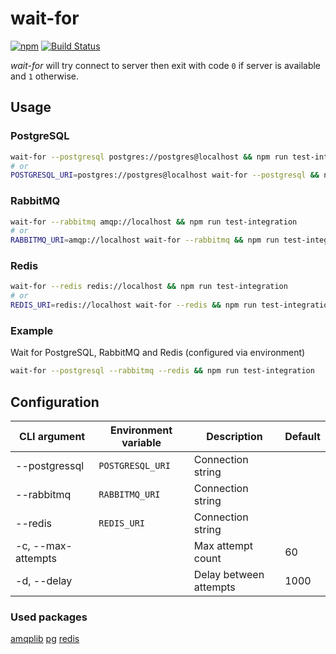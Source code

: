 # wait-for

[![npm](https://img.shields.io/npm/v/@swarthy/wait-for.svg)](https://www.npmjs.com/package/@swarthy/wait-for)
[![Build Status](https://travis-ci.org/swarthy/wait-for.svg?branch=master)](https://travis-ci.org/swarthy/wait-for)

_wait-for_ will try connect to server then exit with code `0` if server is available and `1` otherwise.

## Usage

### PostgreSQL

```bash
wait-for --postgresql postgres://postgres@localhost && npm run test-integration
# or
POSTGRESQL_URI=postgres://postgres@localhost wait-for --postgresql && npm run test-integration
```

### RabbitMQ

```bash
wait-for --rabbitmq amqp://localhost && npm run test-integration
# or
RABBITMQ_URI=amqp://localhost wait-for --rabbitmq && npm run test-integration
```

### Redis

```bash
wait-for --redis redis://localhost && npm run test-integration
# or
REDIS_URI=redis://localhost wait-for --redis && npm run test-integration
```

### Example

Wait for PostgreSQL, RabbitMQ and Redis (configured via environment)

```bash
wait-for --postgresql --rabbitmq --redis && npm run test-integration
```

## Configuration

| CLI argument       | Environment variable | Description            | Default |
| ------------------ | -------------------- | ---------------------- | ------- |
| --postgressql      | `POSTGRESQL_URI`     | Connection string      |         |
| --rabbitmq         | `RABBITMQ_URI`       | Connection string      |         |
| --redis            | `REDIS_URI`          | Connection string      |         |
| -c, --max-attempts |                      | Max attempt count      | 60      |
| -d, --delay        |                      | Delay between attempts | 1000    |

### Used packages

[amqplib](https://www.npmjs.com/package/amqplib)
[pg](https://www.npmjs.com/package/pg)
[redis](https://www.npmjs.com/package/redis)

